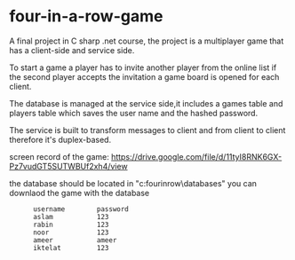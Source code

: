 # four-in-a-row-game

A final project in C sharp .net course, the project is a multiplayer game that has a client-side and service side.

To start a game a player has to invite another player from the online list if the second player accepts the invitation a game board is opened for each client.

The database is managed at the service side,it includes a games table and players table which saves the user name and the hashed password.

The service is built to transform messages to client and from client to client therefore it's duplex-based.

screen record of the game:
https://drive.google.com/file/d/11tyI8RNK6GX-Pz7vudGT5SUTWBUf2xh4/view

the database should be located in  "c\:fourinrow\databases" 
you can downlaod the game with the database

          username        password
          aslam           123
          rabin           123
          noor            123
          ameer           ameer
          iktelat         123
          

